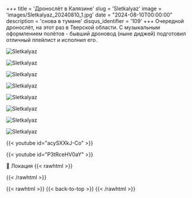 +++
title = 'Дронослёт в Калязине'
slug = 'Sletkalyaz'
image = 'images/Sletkalyaz_20240810_1.jpg'
date = "2024-08-10T00:00:00"
description = 'снова в тумане'
disqus_identifier = '109'
+++
Очередной дронослёт, на этот раз в Тверской области. С музыкальным оформлением полётов - бывший дроновод (ныне диджей) подготовил отличный плейлист и исполнил его.

![Sletkalyaz](/images/Sletkalyaz_20240810_2.jpg)

![Sletkalyaz](/images/Sletkalyaz_20240810_3.jpg)

![Sletkalyaz](/images/Sletkalyaz_20240810_4.jpg)

![Sletkalyaz](/images/Sletkalyaz_20240810_5.jpg)

![Sletkalyaz](/images/Sletkalyaz_20240810_6.jpg)

![Sletkalyaz](/images/Sletkalyaz_20240810_7.jpg)

![Sletkalyaz](/images/Sletkalyaz_20240810_8.jpg)

![Sletkalyaz](/images/Sletkalyaz_20240810_9.jpg)

{{< youtube id="acySXXkJ-Co" >}}

{{< youtube id="P3tRceHV0aY" >}}

📍 Локация
{{< rawhtml >}}
<div class="yandex-map-container">
<script type="text/javascript" charset="utf-8" async src="https://api-maps.yandex.ru/services/constructor/1.0/js/?um=constructor%3A4c50fb142fcc8f757e05a84d617d3c751184230dd452bdec875cc49cd4e31d18&amp;width=800&amp;height=400&amp;lang=ru_RU&amp;scroll=true"></script>
</div>
{{< /rawhtml >}}

{{< rawhtml >}}
{{< back-to-top >}}
{{< /rawhtml >}}